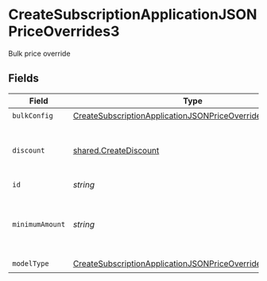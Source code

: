 # CreateSubscriptionApplicationJSONPriceOverrides3

Bulk price override


## Fields

| Field                                                                                                                                               | Type                                                                                                                                                | Required                                                                                                                                            | Description                                                                                                                                         | Example                                                                                                                                             |
| --------------------------------------------------------------------------------------------------------------------------------------------------- | --------------------------------------------------------------------------------------------------------------------------------------------------- | --------------------------------------------------------------------------------------------------------------------------------------------------- | --------------------------------------------------------------------------------------------------------------------------------------------------- | --------------------------------------------------------------------------------------------------------------------------------------------------- |
| `bulkConfig`                                                                                                                                        | [CreateSubscriptionApplicationJSONPriceOverrides3BulkConfig](../../models/operations/createsubscriptionapplicationjsonpriceoverrides3bulkconfig.md) | :heavy_check_mark:                                                                                                                                  | N/A                                                                                                                                                 |                                                                                                                                                     |
| `discount`                                                                                                                                          | [shared.CreateDiscount](../../models/shared/creatediscount.md)                                                                                      | :heavy_minus_sign:                                                                                                                                  | The subscription's override discount for this price.                                                                                                |                                                                                                                                                     |
| `id`                                                                                                                                                | *string*                                                                                                                                            | :heavy_check_mark:                                                                                                                                  | N/A                                                                                                                                                 |                                                                                                                                                     |
| `minimumAmount`                                                                                                                                     | *string*                                                                                                                                            | :heavy_minus_sign:                                                                                                                                  | The subscription's override minimum amount for this price.                                                                                          | 1.23                                                                                                                                                |
| `modelType`                                                                                                                                         | [CreateSubscriptionApplicationJSONPriceOverrides3ModelType](../../models/operations/createsubscriptionapplicationjsonpriceoverrides3modeltype.md)   | :heavy_check_mark:                                                                                                                                  | N/A                                                                                                                                                 | bulk                                                                                                                                                |